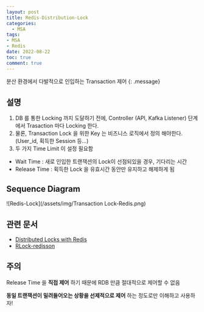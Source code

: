 ```yaml
---
layout: post
title: Redis-Distribution-Lock
categories:
  - MSA
tags:
- MSA
- Redis
date: 2022-08-22
toc: true
comment: true
---
```

분산 환경에서 다발적으로 인입하는 Transaction 제어
{: .message}

## 설명

1. DB 를 통한 Locking 까지 도달하기 전에, Controller (API, Kafka Listener) 단계에서 Trasaction 마다 Locking 한다.
2. 물론, Transaction Lock 을 위한 Key 는 비즈니스 로직에서 정의 해야한다. (User_id, 획득한 Session 등…)
3. 두 가지 Time Limit 이 설정 필요함
- Wait Time : 새로 인입한 트랜잭션의 Lock이 선점되있을 경우, 기다리는 시간
- Release Time : 획득한 Lock 을 유효시간 동안만 유지하고 해제하게 됨

## Sequence Diagram
![Redis-Lock](/assets/img/Transaction Lock-Redis.png)

## 관련 문서
- [Distributed Locks with Redis](https://redis.io/docs/reference/patterns/distributed-locks/)
- [RLock-redisson](https://www.javadoc.io/doc/org.redisson/redisson/2.8.2/org/redisson/api/RLock.html)

## 주의
Release Time 을 **직접 제어** 하기 때문에 RDB 만큼 절대적으로 제어할 수 없음

**동일 트랜잭션이 밀려들어오는 상황을 선제적으로 제어** 하는 정도로만 이해하고 사용하자!